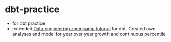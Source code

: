 # dbt-practice
- for dbt practice
- extended [Data engineering zoomcamp tutorial](https://github.com/DataTalksClub/data-engineering-zoomcamp.git) for dbt. Created own analyses and model for year over year growth and continuous percentile
